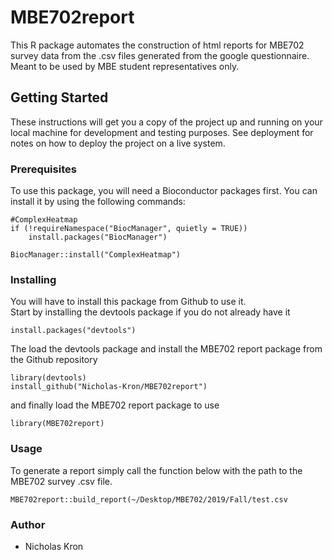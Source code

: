 # MBE702report

This R package automates the construction of html reports for MBE702 survey data from the .csv files generated from the google questionnaire. Meant to be used by MBE student representatives only.

## Getting Started

These instructions will get you a copy of the project up and running on your local machine for development and testing purposes. See deployment for notes on how to deploy the project on a live system.

### Prerequisites

To use this package, you will need a Bioconductor packages first. You can install it by using the following commands:

```
#ComplexHeatmap
if (!requireNamespace("BiocManager", quietly = TRUE))
    install.packages("BiocManager")

BiocManager::install("ComplexHeatmap")

```

### Installing

You will have to install this package from Github to use it.  
Start by installing the devtools package if you do not already have it

```
install.packages("devtools")
```

The load the devtools package and install the MBE702 report package from the Github repository

```
library(devtools)
install_github("Nicholas-Kron/MBE702report")
```

and finally load the MBE702 report package to use

```
library(MBE702report)
```

### Usage

To generate a report simply call the function below with the path to the MBE702 survey .csv file.
```
MBE702report::build_report(~/Desktop/MBE702/2019/Fall/test.csv
```

### Author
* Nicholas Kron